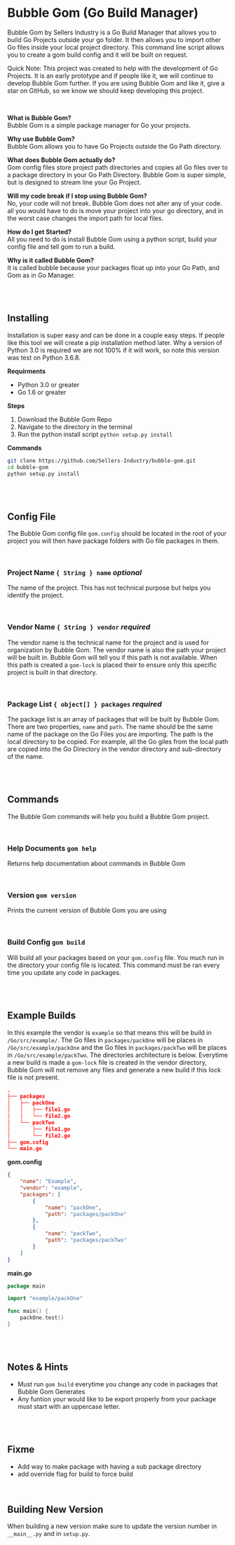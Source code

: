 # Bubble Gom (Go Build Manager)
Bubble Gom by Sellers Industry is a Go Build Manager that allows you to build Go Projects outside your go folder. It then allows you to import other Go files inside your local project directory. This command line script allows you to create a gom build config and it will be built on request.

Quick Note: This project was created to help with the development of Go Projects. It is an early prototype and if people like it, we will continue to develop Bubble Gom further. If you are using Bubble Gom and like it, give a star on GitHub, so we know we should keep developing this project.

<br>

**What is Bubble Gom?**<br>
Bubble Gom is a simple package manager for Go your projects.

**Why use Bubble Gom?**<br>
Bubble Gom allows you to have Go Projects outside the Go Path directory.

**What does Bubble Gom actually do?**<br>
Gom config files store project path directories and copies all Go files over to a package directory in your Go Path Directory. Bubble Gom is super simple, but is designed to stream line your Go Project.

**Will my code break if I stop using Bubble Gom?**<br>
No, your code will not break. Bubble Gom does not alter any of your code. all you would have to do is move your project into your go directory, and in the worst case changes the import path for local files. 

**How do I get Started?**<br>
All you need to do is install Bubble Gom using a python script, build your config file and tell gom to run a build.

**Why is it called Bubble Gom?**<br>
It is called bubble because your packages float up into your Go Path, and Gom as in Go Manager.

<br>
<br>

## Installing
Installation is super easy and can be done in a couple easy steps. If people like this tool we will create a pip installation method later. Why a version of Python 3.0 is required we are not 100% if it will work, so note this version was test on Python 3.6.8.

**Requirments**
- Python 3.0 or greater
- Go 1.6 or greater

**Steps**
1. Download the Bubble Gom Repo
2. Navigate to the directory in the terminal
3. Run the python install script `python setup.py install`

**Commands**
```sh
git clone https://github.com/Sellers-Industry/bubble-gom.git
cd bubble-gom
python setup.py install
```


<br>
<br>

## Config File
The Bubble Gom config file `gom.config` should be located in the root of your project you will then have package folders with Go file packages in them.

<br>

### Project Name `{ String } name` *optional*
The name of the project. This has not technical purpose but helps you identify the project.

<br>

### Vendor Name `{ String } vendor` *required*
The vendor name is the technical name for the project and is used for organization by Bubble Gom. The vendor name is also the path your project will be built in. Bubble Gom will tell you if this path is not available. When this path is created a `gom-lock` is placed their to ensure only this specific project is built in that directory.

<br>

### Package List `{ object[] } packages` *required*
The package list is an array of packages that will be built by Bubble Gom. There are two properties, `name` and `path`. The name should be the same name of the package on the Go Files you are importing. The path is the local directory to be copied. For example, all the Go giles from the local path are copied into the Go Directory in the vendor directory and sub-directory of the name.


<br>
<br>

## Commands
The Bubble Gom commands will help you build a Bubble Gom project.

<br>

### Help Documents `gom help`
Returns help documentation about commands in Bubble Gom

<br>

### Version `gom version`
Prints the current version of Bubble Gom you are using

<br>

### Build Config `gom build`
Will build all your packages based on your `gom.config` file. You much run in the directory your config file is located. This command must be ran every time you update any code in packages.

<br>
<br>

## Example Builds
In this example the vendor is `example` so that means this will be build in `/Go/src/example/`. The Go files in `packages/packOne` will be places in `/Go/src/example/packOne` and the Go files in `packages/packTwo` will be places in `/Go/src/example/packTwo`. The directories architecture is below. Everytime a new build is made a `gom-lock` file is created in the vendor directory, Bubble Gom will not remove any files and generate a new build if this lock file is not present.
```json
.
├── packages
│   ├── packOne
│   │   ├── file1.go
│   │   └── file2.go
│   └── packTwo
│       ├── file1.go
│       └── file2.go
├── gom.cofig
└── main.go
```

**gom.config**
```JSON
{
    "name": "Example",
    "vendor": "example",
    "packages": [
        {
            "name": "packOne",
            "path": "packages/packOne"
        },
        {
            "name": "packTwo",
            "path": "packages/packTwo"
        }
    ]
}
```

**main.go**
```go
package main

import "example/packOne"

func main() {
    packOne.test()
}
```

<br>
<br>

## Notes & Hints
- Must run `gom build` everytime you change any code in packages that Bubble Gom Generates
- Any funtion your would like to be export properly from your package must start with an uppercase letter.

<br>
<br>


## Fixme
- Add way to make package with having a sub package directory
- add override flag for build to force build

<br>

## Building New Version
When building a new version make sure to update the version number in `__main__.py` and in `setup.py`.